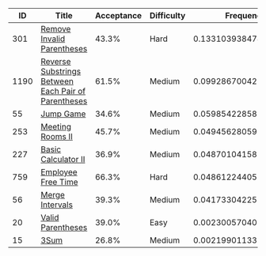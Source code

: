 |ID|Title|Acceptance|Difficulty|Frequency|
|----|-----|----|---|---|
|301|[Remove Invalid Parentheses]( https://leetcode.com/problems/remove-invalid-parentheses)|43.3%|Hard|0.13310393847431484|
|1190|[Reverse Substrings Between Each Pair of Parentheses]( https://leetcode.com/problems/reverse-substrings-between-each-pair-of-parentheses)|61.5%|Medium|0.09928670042921932|
|55|[Jump Game]( https://leetcode.com/problems/jump-game)|34.6%|Medium|0.059854228581496645|
|253|[Meeting Rooms II]( https://leetcode.com/problems/meeting-rooms-ii)|45.7%|Medium|0.04945628059066218|
|227|[Basic Calculator II]( https://leetcode.com/problems/basic-calculator-ii)|36.9%|Medium|0.04870104158125306|
|759|[Employee Free Time]( https://leetcode.com/problems/employee-free-time)|66.3%|Hard|0.04861224405509378|
|56|[Merge Intervals]( https://leetcode.com/problems/merge-intervals)|39.3%|Medium|0.04173304225331761|
|20|[Valid Parentheses]( https://leetcode.com/problems/valid-parentheses)|39.0%|Easy|0.0023005704055949323|
|15|[3Sum]( https://leetcode.com/problems/3sum)|26.8%|Medium|0.0021990113314367685|
